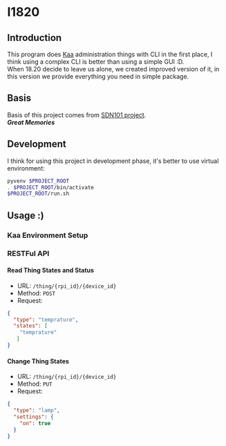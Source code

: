 # I1820
## Introduction
This program does [Kaa](http://www.kaaproject.org/) administration things with CLI
in the first place, I think
using a complex CLI is better than using a simple GUI :D.  
When 18.20 decide to leave us alone, we created improved version of it,
in this version we provide everything you need in simple package.
## Basis
Basis of this project comes from [SDN101 project](https://github.com/elahejalalpour/SDN101).  
***Great Memories***
## Development
I think for using this project in development phase,
it's better to use virtual environment:
```sh
pyvenv $PROJECT_ROOT
. $PROJECT_ROOT/bin/activate
$PROJECT_ROOT/run.sh
```
## Usage :)
### Kaa Environment Setup
### RESTFul API
#### Read Thing States and Status
* URL: `/thing/{rpi_id}/{device_id}`
* Method: `POST`
* Request:
```json
{
  "type": "temprature",
  "states": [
    "temprature"
   ]
}
```
#### Change Thing States
* URL: `/thing/{rpi_id}/{device_id}`
* Method: `PUT`
* Request:
```json
{
  "type": "lamp",
  "settings": {
    "on": true
  }
}
```

